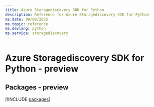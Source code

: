 ```yaml
---
title: Azure Storagediscovery SDK for Python
description: Reference for Azure Storagediscovery SDK for Python
ms.date: 09/08/2025
ms.topic: reference
ms.devlang: python
ms.service: storagediscovery
---
```

# Azure Storagediscovery SDK for Python - preview
## Packages - preview
[!INCLUDE [packages](storagediscovery-index.md)]